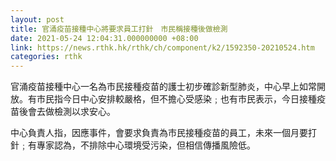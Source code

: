 ```yaml
---
layout: post
title: 官涌疫苗接種中心將要求員工打針　市民稱接種後做檢測
date: 2021-05-24 12:04:31.000000000 +08:00
link: https://news.rthk.hk/rthk/ch/component/k2/1592350-20210524.htm
categories: rthk
---
```


官涌疫苗接種中心一名為市民接種疫苗的護士初步確診新型肺炎，中心早上如常開放。有市民指今日中心安排較嚴格，但不擔心受感染﹔也有市民表示，今日接種疫苗後會去做檢測以求安心。

中心負責人指，因應事件，會要求負責為市民接種疫苗的員工，未來一個月要打針﹔有專家認為，不排除中心環境受污染，但相信傳播風險低。
